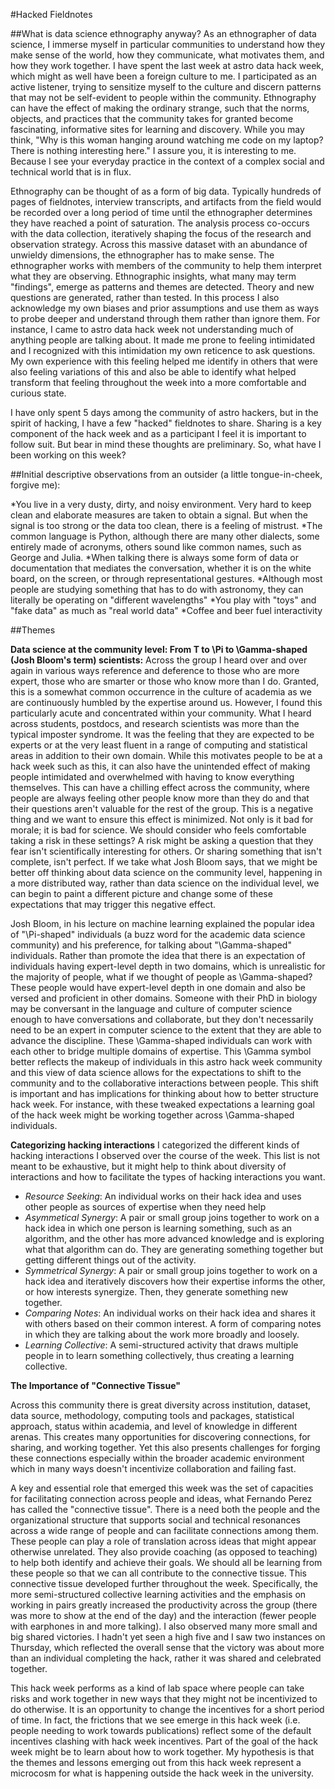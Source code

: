 #Hacked Fieldnotes

##What is data science ethnography anyway?
As an ethnographer of data science, I immerse myself in particular communities to understand how they make sense of the world, how they communicate, what motivates them, and how they work together. I have spent the last week at astro data hack week, which might as well have been a foreign culture to me.  I participated as an active listener, trying to sensitize myself to the culture and discern patterns that may not be self-evident to people within the community. Ethnography can have the effect of making the ordinary strange, such that the norms, objects, and practices that the community takes for granted become fascinating, informative sites for learning and discovery. While you may think, "Why is this woman hanging around watching me code on my laptop? There is nothing interesting here." I assure you, it is interesting to me. Because I see your everyday practice in the context of a complex social and technical world that is in flux. 

Ethnography can be thought of as a form of big data. Typically hundreds of pages of fieldnotes, interview transcripts, and artifacts from the field would be recorded over a long period of time until the ethnographer determines they have reached a point of saturation. The analysis process co-occurs with the data collection, iteratively shaping the focus of the research and observation strategy. Across this massive dataset with an abundance of unwieldy dimensions, the ethnographer has to make sense. The ethnographer works with members of the community to help them interpret what they are observing. Ethnographic insights, what many may term "findings", emerge as patterns and themes are detected. Theory and new questions are generated, rather than tested. In this process I also acknowledge my own biases and prior assumptions and use them as ways to probe deeper and understand through them rather than ignore them. For instance, I came to astro data hack week not understanding much of anything people are talking about. It made me prone to feeling intimidated and I recognized with this intimidation my own reticence to ask questions. My own experience with this feeling helped me identify in others that were also feeling variations of this and also be able to identify what helped transform that feeling throughout the week into a more comfortable and curious state. 

I have only spent 5 days among the community of astro hackers, but in the spirit of hacking, I have a few "hacked" fieldnotes to share. Sharing is a key component of the hack week and as a participant I feel it is important to follow suit. But bear in mind these thoughts are preliminary. So, what have I been working on this week?

##Initial descriptive observations from an outsider (a little tongue-in-cheek, forgive me):

*You live in a very dusty, dirty, and noisy environment. Very hard to keep clean and elaborate measures are taken to obtain a signal. But when the signal is too strong or the data too clean, there is a feeling of mistrust. 
*The common language is Python, although there are many other dialects, some entirely made of acronyms, others sound like common names, such as George and Julia.
*When talking there is always some form of data or documentation that mediates the conversation, whether it is on the white board, on the screen, or through representational gestures.
*Although most people are studying something that has to do with astronomy, they can literally be operating on "different wavelengths"
*You play with "toys" and "fake data" as much as "real world data" 
*Coffee and beer fuel interactivity

##Themes

**Data science at the community level: From  T to  \Pi to \Gamma-shaped  (Josh Bloom's term) scientists:** 
Across the group I heard over and over again in various ways reference and deference to those who are more expert, those who are smarter or those who know more than I do. Granted, this is a somewhat common occurrence in the culture of academia as we are continuously humbled by the expertise around us. However, I found this particularly acute and concentrated within your community. What I heard across students, postdocs, and research scientists was more than the typical imposter syndrome. It was the feeling that they are expected to be experts or at the very least fluent in a range of computing and statistical areas in addition to their own domain. While this motivates people to be at a hack week such as this, it can also have the unintended effect of making people intimidated and overwhelmed with having to know everything themselves. This can have a chilling effect across the community, where people are always feeling other people know more than they do and that their questions aren't valuable for the rest of the group. This is a negative thing and we want to ensure this effect is minimized. Not only is it bad for morale; it is bad for science. We should consider who feels comfortable taking a risk in these settings? A risk might be asking a question that they fear isn't scientifically interesting for others. Or sharing something that isn't complete, isn't perfect. If we take what Josh Bloom says, that we might be better off thinking about data science on the community level, happening in a more distributed way, rather than data science on the individual level, we can begin to paint a different picture and change some of these expectations that may trigger this negative effect.

Josh Bloom, in his lecture on machine learning explained the popular idea of "\Pi-shaped" individuals (a buzz word for the academic data science community) and his preference, for talking about "\Gamma-shaped" individuals. Rather than promote the idea that there is an expectation of individuals having expert-level depth in two domains, which is unrealistic for the  majority of people, what if we thought of people as \Gamma-shaped? These people would have expert-level depth in one domain and also be versed and proficient in other domains. Someone with their PhD in biology may be conversant in the language and culture of computer science enough to have conversations and collaborate, but they don't necessarily need to be an expert in computer science to the extent that they are able to advance the discipline. These \Gamma-shaped individuals can work with each other to bridge multiple domains of expertise. This \Gamma symbol better reflects the makeup of individuals in this astro hack week community and this view of data science allows for the expectations to shift to the community and to the collaborative interactions between people. This shift  is important and has implications for thinking about how to better structure hack week. For instance, with these tweaked expectations a learning goal of the hack week might be working together across \Gamma-shaped individuals.

**Categorizing hacking interactions**
I categorized the different kinds of hacking interactions I observed over the course of the week. This list is not meant to be exhaustive, but it might help to think about diversity of interactions and how to facilitate the types of hacking interactions you want.

* *Resource Seeking*: An individual works on their hack idea and uses other people as sources of expertise when they need help
* *Asymmetical Synergy*: A pair or small group joins together to work on a hack idea in which one person is learning something, such as an algorithm, and the other has more advanced knowledge and is exploring what that algorithm can do. They are generating something together but getting different things out of the activity.
* *Symmetrical Synergy*: A pair or small group joins together to work on a hack idea and iteratively discovers how their expertise informs the other, or how interests synergize.  Then, they generate something new together.
* *Comparing Notes*: An individual works on their hack idea and shares it with others based on their common interest. A form of comparing notes in which they are talking about the work more broadly and loosely.
* *Learning Collective*: A semi-structured activity that draws multiple people in to learn something collectively, thus creating a learning collective.

**The Importance of "Connective Tissue"** 

Across this community there is great diversity across institution, dataset, data source, methodology, computing tools and packages, statistical approach, status within academia, and level of knowledge in different arenas. This creates many opportunities for discovering connections, for sharing, and working together. Yet this also presents challenges for forging these connections especially within the broader academic environment which in many ways doesn't incentivize collaboration and failing fast. 

A key and essential role that emerged this week was the set of capacities for facilitating connection across people and ideas, what Fernando Perez has called the "connective tissue". There is a need both the people and the organizational structure that supports social and technical resonances across a wide range of people and can facilitate connections among them. These people can play a role of translation across ideas that might appear otherwise unrelated. They also provide coaching (as opposed to teaching) to help both identify and achieve their goals. We should all be learning from these people so that we can all contribute to the connective tissue. This connective tissue developed further throughout the week. Specifically, the more semi-structured collective learning activities and the emphasis on working in pairs greatly increased the productivity across the group (there was more to show at the end of the day) and the interaction (fewer people with earphones in and more talking). I also observed many more small and big shared victories. I hadn't yet seen a high five and I saw two instances on Thursday, which reflected the overall sense that the victory was about more than an individual completing the hack, rather it was shared and celebrated together.

This hack week performs as a kind of lab space where people can take risks and work together in new ways that they might not be incentivized to do otherwise. It is an opportunity to change the incentives for a short period of time. In fact, the frictions that we see emerge in this hack week (i.e. people needing to work towards publications) reflect some of the default incentives clashing with hack week incentives. Part of the goal of the hack week might be to learn about how to work together.
My hypothesis is that the themes and lessons emerging out from this hack week represent a microcosm for what is happening outside the hack week in the university.
